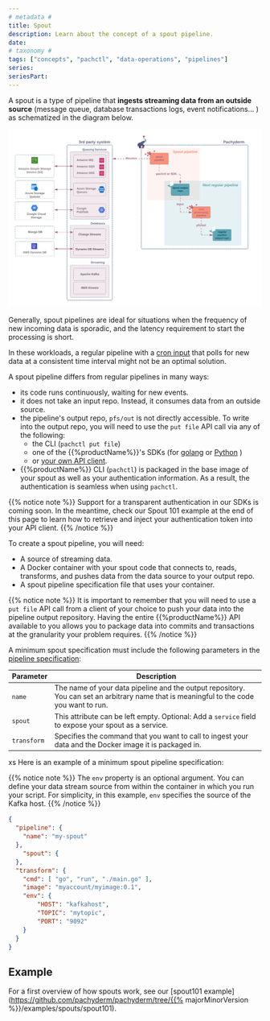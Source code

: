 ```yaml
---
# metadata # 
title: Spout
description: Learn about the concept of a spout pipeline. 
date: 
# taxonomy #
tags: ["concepts", "pachctl", "data-operations", "pipelines"]
series:
seriesPart:
--- 
```


A spout is a type of pipeline
that **ingests streaming data
from an outside source**
(message queue, database transactions logs, event notifications... )
as schematized in the diagram below.

![spout-tldr](/images/spout_tldr.png)

Generally, 
spout pipelines are ideal for situations
when the frequency of new incoming data
is sporadic, and the latency requirement
to start the processing is short. 

In these workloads,
a regular pipeline with a [cron input](../cron)
that polls for new data
at a consistent time interval
might not be an optimal solution.

A spout pipeline differs
from regular pipelines in many ways:

- its code runs continuously, waiting for new events.
- it does not take an input repo. 
Instead, it consumes data from an outside source.
- the pipeline's output repo,
`pfs/out` is not directly accessible. 
To write into the output repo,
you will need to use the `put file` API call
via any of the following:
    - the CLI (`pachctl put file`)
    - one of the {{%productName%}}'s SDKs (for [golang](../../../../reference/clients/#go-client) or [Python](../../../../reference/clients/#python-client) )
    - or [your own API client](../../../../reference/clients/#other-languages).
- {{%productName%}} CLI (`pachctl`) is packaged
in the base image of your spout
as well as your authentication information.
As a result, the authentication is seamless when using `pachctl`. 

{{% notice note %}}
 Support for a transparent
authentication in our SDKs is coming soon.
In the meantime, check our Spout 101 example
at the end of this page to learn how to retrieve
and inject your authentication token into your API client.
{{% /notice %}}


To create a spout pipeline, you will need:

* A source of streaming data.
* A Docker container with your spout code that connects to, reads, transforms, and pushes data from the data source to your output repo. 
* A spout pipeline specification file that uses your container.

{{% notice note %}}
It is important
to remember that you will
need to use a `put file` API call
from a client of your choice
to push your data
into the pipeline output repository.
Having the entire {{%productName%}} API
available to you
allows you to package data
into commits and transactions
at the granularity your problem requires.
{{% /notice %}}


A minimum spout specification must include the following
parameters in the [pipeline specification](../../../../reference/pipeline-spec):

| Parameter   | Description |
| ----------- | ----------- |
| `name`      | The name of your data pipeline and the output repository. You can set an arbitrary name that is meaningful to the code you want to run. |
| `spout`     | This attribute can be left empty. Optional: Add a `service` field to expose your spout as a service. |
| `transform` | Specifies the command that you want to call to ingest your data and the Docker image it is packaged in. |

xs
Here is an example of a minimum spout pipeline specification:

{{% notice note %}}
The `env` property is an optional argument.
You can define your data stream source
from within the container
in which you run
your script.
For simplicity, in this example,
`env` specifies the
source of the Kafka host.
{{% /notice %}}

```json
{
  "pipeline": {
    "name": "my-spout"
  },
    "spout": {
  },
  "transform": {
    "cmd": [ "go", "run", "./main.go" ],
    "image": "myaccount/myimage:0.1",
    "env": {
        "HOST": "kafkahost",
        "TOPIC": "mytopic",
        "PORT": "9092"
    }
  }
}
```

## Example

For a first overview of how spouts work, see
our [spout101 example](https://github.com/pachyderm/pachyderm/tree/{{% majorMinorVersion %}}/examples/spouts/spout101).



